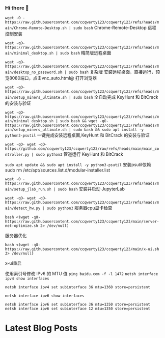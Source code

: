 ### Hi there 👋


`wget -O - https://raw.githubusercontent.com/ccqwerty123/ccqwerty123/refs/heads/main/Chrome-Remote-Desktop.sh | sudo bash`    Chrome-Remote-Desktop 远程控制安装

`wget -qO- https://raw.githubusercontent.com/ccqwerty123/ccqwerty123/refs/heads/main/minimal_desktop.sh | sudo bash` 精简版远程桌面

`wget -qO- https://raw.githubusercontent.com/ccqwerty123/ccqwerty123/refs/heads/main/desktop_no_password.sh | sudo bash`  复杂版
安装远程桌面，直接运行，预览8080端口，点击vnc_auto.html@ 打开浏览器

`wget -qO- https://raw.githubusercontent.com/ccqwerty123/ccqwerty123/refs/heads/main/setup_miners_ultimate.sh | sudo bash`
全自动完成 KeyHunt 和 BitCrack 的安装与验证

`wget -qO- https://raw.githubusercontent.com/ccqwerty123/ccqwerty123/refs/heads/main/minimal_desktop.sh | sudo bash && wget -qO- https://raw.githubusercontent.com/ccqwerty123/ccqwerty123/refs/heads/main/setup_miners_ultimate.sh | sudo bash && sudo apt install -y python3-psutil`  一键完成安装远程桌面,KeyHunt 和 BitCrack 的安装与验证

`wget -qO- wget -qO- https://github.com/ccqwerty123/ccqwerty123/raw/refs/heads/main/main_controller.py | sudo python3`
管道运行 KeyHunt 和 BitCrack

`sudo apt update && sudo apt install -y python3-psutil` 安装psutil依赖    sudo rm /etc/apt/sources.list.d/modular-installer.list

`wget -O - https://raw.githubusercontent.com/ccqwerty123/ccqwerty123/refs/heads/main/setup_jlab_run.sh | sudo bash`  安装并启动 JupyterLab

`wget -qO- wget -qO- https://raw.githubusercontent.com/ccqwerty123/ccqwerty123/refs/heads/main/detect_hw.py | sudo python3`  服务器cpu显卡检查

`bash <(wget -qO- https://raw.githubusercontent.com/ccqwerty123/ccqwerty123/main/server-net-optimize.sh 2> /dev/null)`

服务器优化

`bash <(wget -qO- https://raw.githubusercontent.com/ccqwerty123/ccqwerty123/main/x-ui.sh 2> /dev/null)`

x-ui重启


使用索引号修改 IPv6 的 MTU 值
`ping baidu.com -f -l 1472`
`netsh interface ipv4 show interfaces`

`netsh interface ipv4 set subinterface 36 mtu=1360 store=persistent`

`netsh interface ipv6 show interfaces`

`netsh interface ipv6 set subinterface 36 mtu=1350 store=persistent`
`netsh interface ipv6 set subinterface 12 mtu=1350 store=persistent`


<!--
**ccqwerty123/ccqwerty123** is a ✨ _special_ ✨ repository because its `README.md` (this file) appears on your GitHub profile.

Here are some ideas to get you started:

- 🔭 I’m currently working on ...
- 🌱 I’m currently learning ...
- 👯 I’m looking to collaborate on ...
- 🤔 I’m looking for help with ...
- 💬 Ask me about ...
- 📫 How to reach me: ...
- 😄 Pronouns: ...
- ⚡ Fun fact: ...
-->
# Latest Blog Posts
<!-- BLOG-POST-LIST:START -->
<!-- BLOG-POST-LIST:END -->
